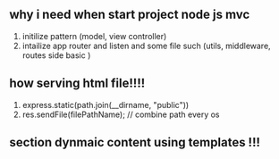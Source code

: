 ## why i need when start project node js mvc

1.  initilize pattern (model, view controller)
2.  intailize app router and listen and some file such (utils, middleware, routes side basic )

## how serving html file!!!!

1. express.static(path.join(\_\_dirname, "public"))
2. res.sendFile(filePathName); // combine path every os

## section dynmaic content using templates !!!
